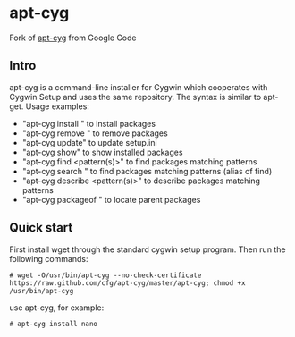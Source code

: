 apt-cyg
=======

Fork of [apt-cyg](http://code.google.com/p/apt-cyg/) from Google Code

Intro
-----
apt-cyg is a command-line installer for Cygwin which cooperates with Cygwin Setup and uses the same repository. The syntax is similar to apt-get. Usage examples:

* "apt-cyg install <package names>" to install packages
* "apt-cyg remove <package names>" to remove packages
* "apt-cyg update" to update setup.ini
* "apt-cyg show" to show installed packages
* "apt-cyg find <pattern(s)>" to find packages matching patterns
* "apt-cyg search <patterns>" to find packages matching patterns (alias of find)
* "apt-cyg describe <pattern(s)>" to describe packages matching patterns
* "apt-cyg packageof <commands or files>" to locate parent packages

Quick start
-----------
First install wget through the standard cygwin setup program. Then run the following commands:

    # wget -O/usr/bin/apt-cyg --no-check-certificate https://raw.github.com/cfg/apt-cyg/master/apt-cyg; chmod +x /usr/bin/apt-cyg

use apt-cyg, for example:

    # apt-cyg install nano
